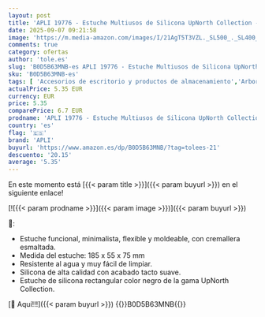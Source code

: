 ```yaml
---
layout: post
title: 'APLI 19776 - Estuche Multiusos de Silicona UpNorth Collection - Negro- Estuche Escolar de 185 x 75 x 55 mm'
date: 2025-09-07 09:21:58
image: 'https://m.media-amazon.com/images/I/21AgT5T3VZL._SL500_._SL400_.jpg'
comments: true
category: ofertas
author: 'tole.es'
slug: 'B0D5B63MNB-es APLI 19776 - Estuche Multiusos de Silicona UpNorth...'
sku: 'B0D5B63MNB-es'
tags: [ 'Accesorios de escritorio y productos de almacenamiento','Arborist Merchandising Root','Estuches escolares','Material de oficina','Materiales, organizadores y dispensadores de escritorio','Moda','Ofertas de moda de verano','Oficina y papelería','Self Service','Special Features Stores','Top Brands Fashion Selection','apli','c8538d25-3af9-48d3-aeff-5f3ce5572a36_0','c8538d25-3af9-48d3-aeff-5f3ce5572a36_2101','c8538d25-3af9-48d3-aeff-5f3ce5572a36_3001','escolar','🇪🇸', ]
actualPrice: 5.35 EUR
currency: EUR
price: 5.35
comparePrice: 6.7 EUR
prodname: 'APLI 19776 - Estuche Multiusos de Silicona UpNorth Collection - Negro- Estuche Escolar de 185 x 75 x 55 mm'
country: 'es'
flag: '🇪🇸'
brand: 'APLI'
buyurl: 'https://www.amazon.es/dp/B0D5B63MNB/?tag=tolees-21'
descuento: '20.15'
average: '5.35'
---
```


En este momento está [{{< param title >}}]({{< param buyurl >}}) en el siguiente enlace!

[![{{< param prodname >}}]({{< param image >}})]({{< param buyurl >}})

🔎:

- Estuche funcional, minimalista, flexible y moldeable, con cremallera esmaltada.
- Medida del estuche: 185 x 55 x 75 mm
- Resistente al agua y muy fácil de limpiar.
- Silicona de alta calidad con acabado tacto suave.
- Estuche de silicona rectangular color negro de la gama UpNorth Collection.

[🛒 Aquí!!!]({{< param buyurl >}})
{{<world>}}B0D5B63MNB{{</world>}}
